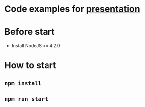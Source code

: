 # Code examples for [presentation](https://docs.google.com/presentation/d/1aujpHKtC5Ya0oW2zph4JqqiBvtUoiGwyeJKs2cHoTx4/edit?usp=sharing)

# Before start
* Install NodeJS >= 4.2.0

# How to start
## ```npm install```
## ```npm run start```
